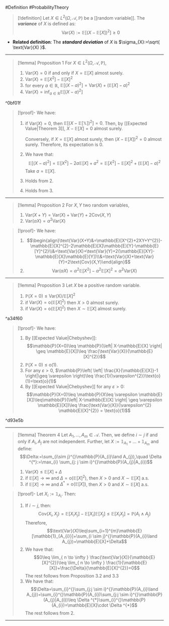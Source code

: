 #Definition #ProbabilityTheory 

> [!definition]
> Let $X\in L^2(\Omega,\mathcal{A},\mathbb{P})$ be a [[random variable]]. The ***variance*** of $X$ is defined as: $$\text{Var}(X):=\mathbb{E}[(X-\mathbb{E}[X])^{2}]\geq 0$$
- **Related definition**: The ***standard deviation*** of $X$ is $\sigma_{X}:=\sqrt{ \text{Var}(X) }$.
---
> [!lemma] Proposition 1
> For $X\in L^2(\Omega,\mathcal{A},\mathbb{P})$, 
> 1. $\text{Var}(X)=0$ if and only if $X=\mathbb{E}[X]$ almost surely.
> 2. $\text{Var}(X)=\mathbb{E}[X^{2}]-\mathbb{E}[X]^{2}$
> 3. for every $a\in \mathbb{R}$, $\mathbb{E}[(X-a)^{2}]=\text{Var}(X)+(\mathbb{E}[X]-a)^{2}$
> 5. $\text{Var}(X)=\inf_{a\in \mathbb{R}}\mathbb{E}[(X-a)^{2}]$

^0bf01f

> [!proof]-
> We have:
> 1. if $\text{Var}(X)=0$, then $\mathbb{E}[(X-\mathbb{E[X]})^{2}]=0$. Then, by [[Expected Value|Theorem 3]], $X-\mathbb{E}[X]=0$ almost surely. 
>    
>    Conversely, if $X=\mathbb{E}[X]$ almost surely, then $(X-\mathbb{E}[X])^{2}=0$ almost surely. Therefore, its expectation is $0$. 
> 2. We have that:$$\mathbb{E}[(X-a)^{2}]=\mathbb{E}[X^{2}]-2a\mathbb{E}[X]+a^{2}=\mathbb{E}[X^{2}]-\mathbb{E}[X]^{2}+(\mathbb{E}[X]-a)^2$$Take $a=\mathbb{E}[X]$.
> 3. Holds from 2. 
> 4. Holds from 3.
---
> [!lemma] Proposition 2 
> For $X,Y$ two random variables,
> 1. $\text{Var}(X+Y)=\text{Var}(X)+\text{Var}(Y)+2\text{Cov}(X,Y)$
> 2. $\text{Var}(\alpha X)=\alpha^{2} \text{Var}(X)$

> [!proof]-
> We have: 
> 1. $$\begin{align}\text{Var}(X+Y)&=\mathbb{E}[X^{2}+2XY+Y^{2}]-\mathbb{E}[X]^{2}-2\mathbb{E}[X]\mathbb{E}[Y]-\mathbb{E}[Y]^{2}\\&=\text{Var}(X)+\text{Var}(Y)+2(\mathbb{E}[XY]-\mathbb{E}[X]\mathbb{E}[Y])\\&=\text{Var}(X)+\text{Var}(Y)+2\text{Cov}(X,Y)\end{align}$$
> 2. $$\text{Var}(\alpha X)=\alpha^{2}\mathbb{E}[ X^{2}]-\alpha^{2}\mathbb{E}[X]^{2}=\alpha^{2} \text{Var}(X)$$
---
> [!lemma] Proposition 3
> Let $X$ be a positive random variable.
> 1. $\mathbb{P}(X=0)\leq \text{Var(X)} / \mathbb{E}[X]^{2}$
> 1. if $\text{Var}(X)=\text{o}(\mathbb{E}[X]^{2})$ then $X>0$ almost surely.
> 2. if $\text{Var}(X)=\text{o}(\mathbb{E}[X]^{2})$ then $X\sim \mathbb{E}[X]$ almost surely.

^a34f60


> [!proof]-
> We have:
> 1. By [[Expected Value|Chebyshev]]: $$\mathbb{P}(X=0)\leq \mathbb{P}(\left| X-\mathbb{E}[X] \right| \geq \mathbb{E}[X])\leq \frac{\text{Var}(X)}{\mathbb{E}[X]^{2}}$$
> 1. $\mathbb{P}(X=0)\leq \text{o}(1)$.
> 2. For any $\varepsilon>0$, $\mathbb{P}\left( \left| \frac{X}{\mathbb{E}[X]}-1 \right|\geq \varepsilon \right)\leq \frac{1}{\varepsilon^{2}}\text{o}(1)=\text{o}(1)$
> 3. By [[Expected Value|Chebyshev]] for any $\varepsilon>0$: $$\mathbb{P}(X=0)\leq \mathbb{P}(X\leq \varepsilon \mathbb{E}[X])\leq\mathbb{P}(\left| X-\mathbb{E}[X] \right| \geq  \varepsilon \mathbb{E}[X])\leq \frac{\text{Var}(X)}{\varepsilon^{2} \mathbb{E}[X]^{2}} = \text{o}(1)$$

^d93e5b

---
> [!lemma] Theorem 4
> Let $A_{1},\dots,A_{m}\in \mathcal{A}$. Then, we define $i\sim j$ if and only if $A_{i},A_{j}$ are not independent. Further, let $X:=\mathbb{1}_{A_{1}}+\dots+\mathbb{1}_{A_{m}}$ and define: $$\Delta:=\sum_{i\sim j}^{}\mathbb{P}(A_{i}\land A_{j}),\quad \Delta ^{*}:=\max_{i} \sum_{j: j \sim i}^{}\mathbb{P}(A_{j}|A_{i})$$
> 1. $\text{Var}(X)\leq \mathbb{E}[X]+\Delta$
> 2. if $\mathbb{E}[X]\to \infty$ and $\Delta=\text{o}(\mathbb{E}[X]^{2})$, then $X>0$ and $X\sim \mathbb{E}[X]$ a.s.
> 3. if $\mathbb{E}[X]\to \infty$ and $\Delta ^{*}=\text{o}(\mathbb{E}[X])$, then $X>0$ and $X\sim \mathbb{E}[X]$ a.s.

> [!proof]-
> Let $X_{i}:=\mathbb{1}_{A_{i}}$. Then:
> 1. If $i\sim j$, then: $$\text{Cov}(X_{i},X_{j})=\mathbb{E}[X_{i}X_{j}]-\mathbb{E}[X_{i}]\mathbb{E}[X_{j}]\leq \mathbb{E}[X_{i}X_{j}]=\mathbb{P}(A_{i}\land A_{j})$$Therefore,$$\text{Var}(X)\leq\sum_{i=1}^{m}\mathbb{E}[\mathbb{1}_{A_{i}}]+\sum_{i \sim j}^{}\mathbb{P}(A_{i}\land A_{j})=\mathbb{E}[X]+\Delta$$
> 2. We have that: $$0\leq \lim_{ n \to \infty } \frac{\text{Var}(X)}{\mathbb{E}[X]^{2}}\leq \lim_{ n \to \infty } \frac{1}{\mathbb{E}[X]}+\frac{\Delta}{\mathbb{E}[X]^{2}}=0$$The rest follows from Proposition 3.2 and 3.3
> 3. We have that: $$\Delta=\sum_{i}^{}\sum_{j:j \sim i}^{}\mathbb{P}(A_{i}\land A_{j})=\sum_{i}^{}\mathbb{P}(A_{i})\sum_{j:j \sim i}^{}\mathbb{P}(A_{j}|A_{i})\leq \Delta ^{*}\sum_{i}^{}\mathbb{P}(A_{i})=\mathbb{E}[X]\cdot \Delta ^{*}$$The rest follows from 2.
---
